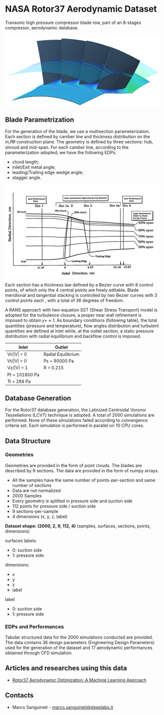 # NASA Rotor37 Aerodynamic Dataset
Transonic high pressure compressor blade row, part of an 8-stages compressor, aerodynamic database.

![original_blade.png](images/original_blade.png "NASA Rotor 37 blade")

## Blade Parametrization
For the generation of the blade, we use a multisection parameterization. Each section is defined by camber line and thickness distribution on the m,𝑅𝜃 construction plane. The geometry is defined by three sections: hub, shroud and mid-span. For each camber line, according to the parameterization adopted, we have the following EDPs:

- chord length;
- inlet/Exit metal angle;
- leading/Trailing edge wedge angle;
- stagger angle.

![r37_1.png](images/r37_1.png "NASA Rotor 37 blade")

Each section has a thickness law defined by a Bezier curve
with 8 control points, of which only the 4 central points are freely editable. Blade meridional and tangential stacking is controlled by two Bezier curves with 3 control points each , with a total of 36 degrees of freedom.

A RANS approach with two-equation SST (Shear Stress Transport) model is adopted for the turbulence closure, a proper near wall refinement is imposed to obtain 𝑦+ ≈ 1. As boundary conditions (following table), the total quantities (pressure and temperature), flow angles distribution and turbulent quantities are defined at inlet while, at the outlet section, a static pressure distribution with radial equilibrium and backflow control is imposed.

| **Inlet**      | **Outlet**         |
|----------------|--------------------|
| Vr/\|V\| = 0   | Radial Equilibrium |
| Vt/\|V\| = 0   | Ps = 90000 Pa      |
| Vz/\|V\| = 1   | R = 0.215          |
| Pt = 101800 Pa |                    |
| Tt = 288 Pa    |                    |

## Database Generation
For the Rotor37 database generation, the Latinized Centroidal Voronoi Tessellations (LCVT) technique is adopted. A total of 2000 simulations are performed. None of these simulations failed according to convergence criteria set. Each simulation is performed in parallel on 10 CPU cores.
## Data Structure
### Geometries

Geometries are provided in the form of point clouds. The blades are described by 9 sections. The data are provided in the form of numpy arrays.

 * All the samples have the same number of points-per-section and same number of sections
 * Data are not normalized
 * 2000 Samples
 * Every geometry is splitted in pressure side and suction side
 * 112 points for pressure side / suction side
 * 9 sections-per-sample 
 * 4 dimensions (x, y, z, label)

**Dataset shape: (2000, 2, 9, 112, 4)**
(samples, surfaces, sections, points, dimensions)

surfaces labels:
-  0: suction side
- 1: pressure side

dimensions: 
- x
- y
- z
- label 

label
- 0: suction side
- 1: pressure side

### EDPs and Performances
Tabular structured data for the 2000 simulations conducted are provided. The data contains 36 design parameters (Engineering Design Parameters) used for the generation of the dataset and 17 aerodynamic performances obtained through CFD simulation.

## Articles and researches using this data
- [Rotor37 Aerodynamic Optimization: A Machine Learning Approach](https://asmedigitalcollection.asme.org/GT/proceedings-abstract/GT2022/86120/V10DT34A021/1149434
)

## Contacts
- Marco Sanguineti - marco.sanguineti@deeplabs.it


